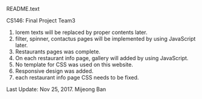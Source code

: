 README.text


CS146: Final Project
Team3

1. lorem texts will be replaced by proper contents later.
2. filter, spinner, contactus pages will be implemented by using JavaScript later.
3. Restaurants pages was complete.
4. On each restaurant info page, gallery  will added by using JavaScript.
5. No template for CSS was used on this website. 
6. Responsive design was added. 
7. each restaurant info page CSS needs to be fixed. 

Last Update: Nov 25, 2017. Mijeong Ban
 
